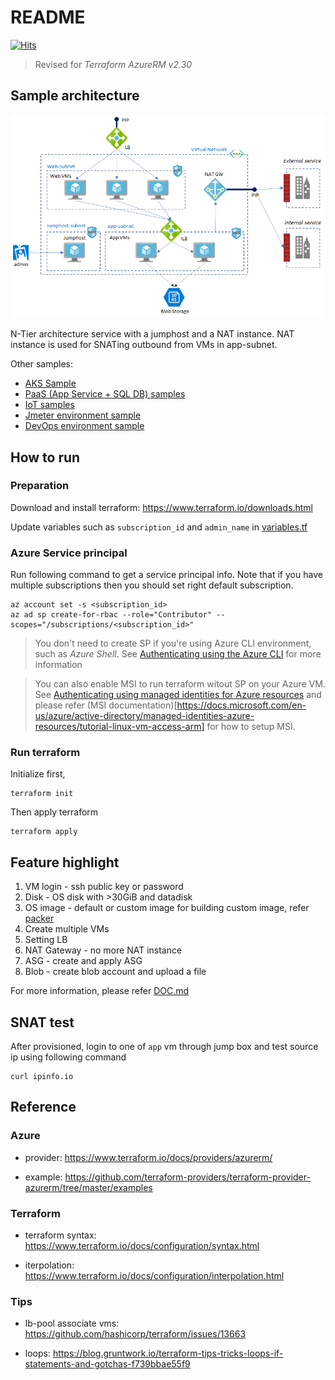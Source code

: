 # README 
[![Hits](https://hits.seeyoufarm.com/api/count/incr/badge.svg?url=https%3A%2F%2Fgithub.com%2Filjoong%2Fazure-terraform&count_bg=%2379C83D&title_bg=%23555555&icon=&icon_color=%23E7E7E7&title=hits&edge_flat=false)](https://hits.seeyoufarm.com)

> Revised for _Terraform AzureRM v2.30_

## Sample architecture

![sample architecture](./images/terraform_azure4.png)

N-Tier architecture service with a jumphost and a NAT instance.
NAT instance is used for SNATing outbound from VMs in app-subnet.  

Other samples:
- [AKS Sample](./aks/README.md)
- [PaaS (App Service + SQL DB) samples](https://github.com/iljoong/azure-tf-paas)
- [IoT samples](https://github.com/iljoong/azure-tf-iot)
- [Jmeter environment sample](https://github.com/iljoong/azure-jmeter)
- [DevOps environment sample](https://github.com/iljoong/azure-devops/tree/master/terraform)

## How to run

### Preparation

Download and install terraform: https://www.terraform.io/downloads.html

Update variables such as `subscription_id` and `admin_name` in [variables.tf](./variables.tf)

### Azure Service principal

Run following command to get a service principal info.
Note that if you have multiple subscriptions then you should set right default subscription.

```
az account set -s <subscription_id>
az ad sp create-for-rbac --role="Contributor" --scopes="/subscriptions/<subscription_id>"
```

> You don't need to create SP if you're using Azure CLI environment, such as _Azure Shell_. See [Authenticating using the Azure CLI](https://www.terraform.io/docs/providers/azurerm/auth/azure_cli.html) for more information

> You can also enable MSI to run terraform witout SP on your Azure VM. See [Authenticating using managed identities for Azure resources](https://www.terraform.io/docs/providers/azurerm/guides/managed_service_identity.html) and please refer (MSI documentation)[https://docs.microsoft.com/en-us/azure/active-directory/managed-identities-azure-resources/tutorial-linux-vm-access-arm] for how to setup MSI.

### Run terraform

Initialize first,

```
terraform init
```

Then apply terraform

```
terraform apply
```

## Feature highlight

1. VM login - ssh public key or password
2. Disk - OS disk with >30GiB and datadisk
3. OS image - default or custom image
  for building custom image, refer [packer](./packer)
4. Create multiple VMs
5. Setting LB
6. NAT Gateway - no more NAT instance
7. ASG - create and apply ASG
8. Blob - create blob account and upload a file

For more information, please refer [DOC.md](./DOC.md)

## SNAT test

After provisioned, login to one of `app` vm through jump box and test source ip using following command

```
curl ipinfo.io
```

## Reference

### Azure

- provider: https://www.terraform.io/docs/providers/azurerm/

- example: https://github.com/terraform-providers/terraform-provider-azurerm/tree/master/examples

### Terraform

- terraform syntax: https://www.terraform.io/docs/configuration/syntax.html

- iterpolation: https://www.terraform.io/docs/configuration/interpolation.html

### Tips

- lb-pool associate vms: https://github.com/hashicorp/terraform/issues/13663

- loops: https://blog.gruntwork.io/terraform-tips-tricks-loops-if-statements-and-gotchas-f739bbae55f9
